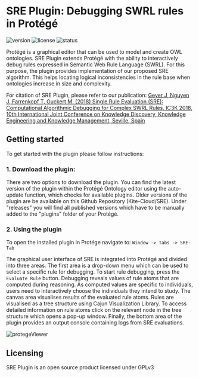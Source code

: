 # SRE Plugin: Debugging SWRL rules in Protégé 

![version](https://img.shields.io/badge/version-0.2.1-blue) ![license](https://img.shields.io/badge/license-GPLv3-purple) ![status](https://img.shields.io/badge/activity%20status-paused-lightgrey)

Protégé is a graphical editor that can be used to model and create OWL ontologies. SRE Plugin extends Protégé with the ability to interactively debug rules expressed in Semantic Web Rule Language (SWRL). For this purpose, the plugin provides implementation of our proposed SRE algorithm. This helps locating logical inconsistencies in the rule base when ontologies increase in size and complexity.

For citation of SRE Plugin, please refer to our publication:
[Geyer J, Nguyen J, Farrenkopf T, Guckert M. (2018) Single Rule Evaluation (SRE): Computational Algorithmic Debugging for Complex SWRL Rules, IC3K 2018, 10th International Joint Conference on Knowledge Discovery, Knowledge Engineering and Knowledge Management, Seville, Spain](https://www.scitepress.org/Papers/2018/69241/69241.pdf)



## Getting started
To get started with the plugin please follow instructions: 

### 1. Download the plugin:
There are two options to download the plugin. 
You can find the latest version of the plugin within the Protégé Ontology editor using the auto-update function, which checks for available plugins. Older versions of the plugin are be available on this Github Repository (Kite-Cloud/SRE). Under "releases" you will find all published versions which have to be manually added to the "plugins" folder of your Protégé.

### 2. Using the plugin
To open the installed plugin in Protége navigate to: `Window -> Tabs -> SRE-Tab`

The graphical user interface of SRE is integrated into Protégé and divided into three areas. The first area is a drop-down menu which can be used to select a specific rule for debugging. To start rule debugging, press the `Evaluate Rule` button.
Debugging reveals values of rule atoms that are computed during reasoning. As computed values are specific to individuals, users need to interactively choose the individuals they intend to study. The canvas area visualises results of the evaluated rule atoms. Rules are visualised as a tree structure using Cajun Visualization Library. To access detailed information on rule atoms click on the relevant node in the tree structure which opens a pop-up window. Finally, the bottom area of the plugin provides an output console containing logs from SRE evaluations. 

![protegeViewer](https://user-images.githubusercontent.com/39269984/117508280-9aa74a80-af88-11eb-82ed-5464d7e7e001.PNG)

## Licensing
SRE Plugin is an open source product licensed under GPLv3
